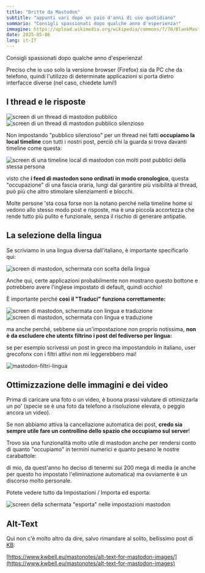 ```yaml
---
title: "Dritte da Mastodon"
subtitle: "appunti vari dopo un paio d'anni di uso quotidiano"
sommario: "Consigli spassionati dopo qualche anno d'esperienza!"
immagine: https://upload.wikimedia.org/wikipedia/commons/7/70/BlankMastodon.jpg
date: 2025-05-06
lang: it-IT
---
```


Consigli spassionati dopo qualche anno d'esperienza! 

Preciso che io uso solo la versione browser (Firefox) sia da PC che da telefono, quindi l'utilizzo di determinate applicazioni si porta dietro interfacce diverse (nel caso, chiedete lumi!)

## I thread e le risposte

![screen di un thread di mastodon pubblico](/img/mastodon/thread1.jpg)
![screen di un thread di mastodon pubblico silenzioso](/img/mastodon/thread2.jpg)

Non impostando "pubblico silenzioso" per un thread nei fatti **occupiamo la local timeline** con tutti i nostri post, perciò chi la guarda si trova davanti timeline come questa: 

![screen di una timeline local di mastodon con molti post pubblici della stessa persona](/img/mastodon/thread3.jpg)

visto che **i feed di mastodon sono ordinati in modo cronologico**, questa "occupazione" di una fascia oraria, lungi dal garantire più visibilità al thread, può più che altro stimolare silenziamenti e blocchi.

Molte persone 'sta cosa forse non la notano perché nella timeline home si vedono allo stesso modo post e risposte, ma è una piccola accortezza che rende tutto più pulito e funzionale, senza il rischio di generare antipatie.

## La selezione della lingua

Se scriviamo in una lingua diversa dall'italiano, è importante specificarlo qui: 

![screen di mastodon, schermata con scelta della lingua](/img/mastodon/lingua.jpg)

Anche qui, certe applicazioni probabilmente non mostrano questo bottone e potrebbero avere l'inglese impostato di default, quindi occhio! 

È importante perché **così il "Traduci" funziona correttamente:** 

![screen di mastodon, schermata con lingua e traduzione](/img/mastodon/lingua2.jpg)
![screen di mastodon, schermata con lingua e traduzione](/img/mastodon/lingua3.jpg)

ma anche perché, sebbene sia un'impostazione non proprio notissima, **non è da escludere che utentx filtrino i post del fediverso per lingua:**

se per esempio scrivessi un post in greco ma impostandolo in italiano, user grecofonx con i filtri attivi non mi leggerebbero mai!

![mastodon-filtri-lingua](/img/mastodon/lingua4.jpg)

## Ottimizzazione delle immagini e dei video

Prima di caricare una foto o un video, è buona prassi valutare di ottimizzarla un po' (specie se è una foto da telefono a risoluzione elevata, o peggio ancora un video).

Se non abbiamo attiva la cancellazione automatica dei post, **credo sia sempre utile fare un controllino dello spazio che occupiamo sul server**! 

Trovo sia una funzionalità molto utile di mastodon anche per rendersi conto di quanto "occupiamo" in termini numerici e quanto pesano le nostre carabattole: 

di mio, da quest'anno ho deciso di tenermi sui 200 mega di media (e anche per questo ho impostato l'eliminazione automatica) ma ovviamente è un discorso molto personale.

Potete vedere tutto da Impostazioni / Importa ed esporta:

![screen della schermata "esporta" nelle impostazioni mastodon](/img/mastodon/esporta.jpg)

## Alt-Text

Qui non c'è molto altro da dire, salvo rimandare al solito, bellissimo post di [KB](https://mastodon.scot/@decembr14): 

[https://www.kwbell.eu/mastonotes/alt-text-for-mastodon-images/](https://www.kwbell.eu/mastonotes/alt-text-for-mastodon-images)

<mastodon-comments host="livellosegreto.it" user="xabacadabra" tootId="114460702662364701"></mastodon-comments>